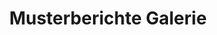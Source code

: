 ---
title: Musterberichte Galerie
type: docs
weight: 60
url: /de/reportingservices/sample-reports-gallery/
---
